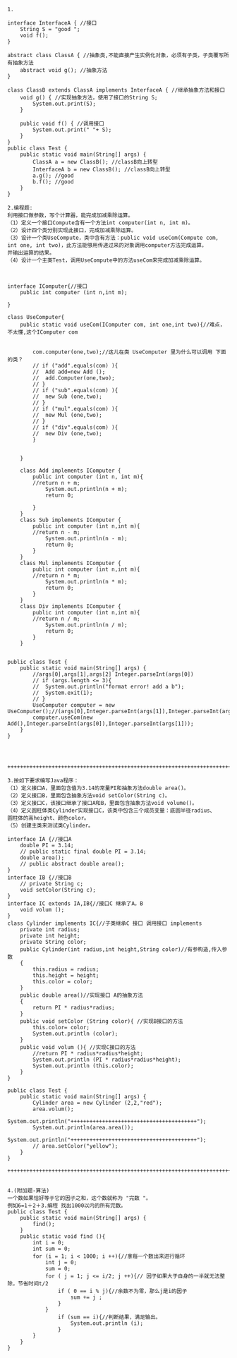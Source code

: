 	1.

	interface InterfaceA { //接口
		String S = "good "; 
		void f(); 
	} 

	abstract class ClassA { //抽象类,不能直接产生实例化对象，必须有子类，子类覆写所有抽象方法
		abstract void g(); //抽象方法
	} 

	class ClassB extends ClassA implements InterfaceA { //继承抽象方法和接口
		void g() { //实现抽象方法，使用了接口的String S;
			System.out.print(S); 
		} 

		public void f() { //调用接口
			System.out.print(" "+ S); 
		} 
	} 
	public class Test { 
		public static void main(String[] args) { 
			ClassA a = new ClassB(); //classB向上转型
			InterfaceA b = new ClassB(); //classB向上转型
			a.g(); //good
			b.f(); //good
		} 
	}

	2.编程题: 
	利用接口做参数，写个计算器，能完成加减乘除运算。 
	（1）定义一个接口Compute含有一个方法int computer(int n, int m)。 
	（2）设计四个类分别实现此接口，完成加减乘除运算。 
	（3）设计一个类UseCompute，类中含有方法：public void useCom(Compute com, 
	int one, int two)，此方法能够用传递过来的对象调用computer方法完成运算，
	并输出运算的结果。 
	（4）设计一个主类Test，调用UseCompute中的方法useCom来完成加减乘除运算。 



	interface IComputer{//接口
		public int computer (int n,int m);

	}

	class UseComputer{
		public static void useCom(IComputer com, int one,int two){//难点，不太懂,这个IComputer com


			com.computer(one,two);//这儿在类 UseComputer 里为什么可以调用 下面的类？
			// if ("add".equals(com) ){
			// 	Add add=new Add ();
			// 	add.Computer(one,two);
			// }
			// if ("sub".equals(com) ){
			// 	new Sub (one,two);
			// }
			// if ("mul".equals(com) ){
			// 	new Mul (one,two);
			// }
			// if ("div".equals(com) ){
			// 	new Div (one,two);
			}


		}

		class Add implements IComputer {
			public int computer (int n, int m){
			//return n + m;
				System.out.println(n + m);
				return 0;

			}
		}
		class Sub implements IComputer {
			public int computer (int n,int m){
			//return n - m;
				System.out.println(n - m);
				return 0;
			}
		}
		class Mul implements IComputer {
			public int computer (int n,int m){
			//return n * m;
				System.out.println(n * m);
				return 0;
			}
		}
		class Div implements IComputer {
			public int computer (int n,int m){
			//return n / m;
				System.out.println(n / m);
				return 0;
			}
		}


	public class Test {
		public static void main(String[] args) {
			//args[0],args[1],args[2] Integer.parseInt(args[0])
			// if (args.length <= 3){
			// 	System.out.println("format error! add a b");
			// 	System.exit(1);
			// }
			UseComputer computer = new UseComputer();//(args[0],Integer.parseInt(args[1]),Integer.parseInt(args[2]));
			computer.useCom(new Add(),Integer.parseInt(args[0]),Integer.parseInt(args[1]));
		}
	}




	++++++++++++++++++++++++++++++++++++++++++++++++++++++++++++++++++++++++++++++++++++++++++++++++

	3.按如下要求编写Java程序： 
	（1）定义接口A，里面包含值为3.14的常量PI和抽象方法double area()。 
	（2）定义接口B，里面包含抽象方法void setColor(String c)。 
	（3）定义接口C，该接口继承了接口A和B，里面包含抽象方法void volume()。 
	（4）定义圆柱体类Cylinder实现接口C，该类中包含三个成员变量：底圆半径radius、 
	圆柱体的高height、颜色color。 
	（5）创建主类来测试类Cylinder。 

	interface IA {//接口A
		double PI = 3.14;
		// public static final double PI = 3.14;
		double area();
		// public abstract double area();
	}
	interface IB {//接口B
		// private String c;
		void setColor(String c);
	}
	interface IC extends IA,IB{//接口C 继承了A，B
		void volum ();
	}
	class Cylinder implements IC{//子类继承C 接口 调用接口 implements
		private int radius;
		private int height;
		private String color;
		public Cylinder(int radius,int height,String color)//有参构造,传入参数
		{
			this.radius = radius;
			this.height = height;
			this.color = color; 
		}
		public double area()//实现接口 A的抽象方法
		{
			return PI * radius*radius;
		}
		public void setColor (String color){ //实现B接口的方法
			this.color= color;
			System.out.println (color);
		}
		public void volum (){ //实现C接口的方法
			//return PI * radius*radius*height;
			System.out.println (PI * radius*radius*height);
			System.out.println (this.color);
		} 
	}

	public class Test {
		public static void main(String[] args) {
			Cylinder area = new Cylinder (2,2,"red");
			area.volum();
			System.out.println("++++++++++++++++++++++++++++++++++++++++");
			System.out.println(area.area());
			System.out.println("++++++++++++++++++++++++++++++++++++++++");
			// area.setColor("yellow");
		}
	}

	+++++++++++++++++++++++++++++++++++++++++++++++++++++++++++++++++++++++++++++++++++


	4.(附加题-算法) 
	一个数如果恰好等于它的因子之和，这个数就称为 "完数 "。
	例如6=1＋2＋3.编程 找出1000以内的所有完数。
	public class Test {
		public static void main(String[] args) {
			find();
		}
		public static void find (){
			int i = 0;
			int sum = 0;
			for (i = 1; i < 1000; i ++){//拿每一个数出来进行循环
				int j = 0;
				sum = 0;
				for ( j = 1; j <= i/2; j ++){// 因子如果大于自身的一半就无法整除，节省时间t/2
					if ( 0 == i % j){//余数不为零，那么j是i的因子
						sum += j ;
					}
				}
					if (sum == i){//判断结果，满足输出。
						System.out.println (i);
					}
			}
		}
	}


